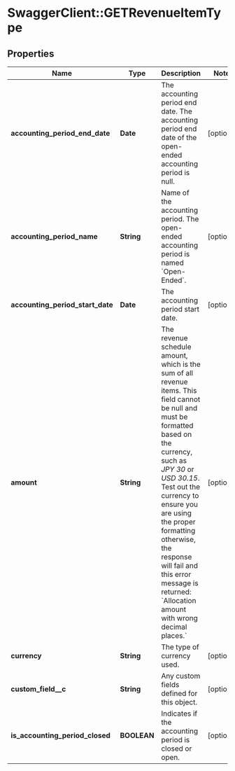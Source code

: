 # SwaggerClient::GETRevenueItemType

## Properties
Name | Type | Description | Notes
------------ | ------------- | ------------- | -------------
**accounting_period_end_date** | **Date** | The accounting period end date. The accounting period end date of the open-ended accounting period is null.   | [optional] 
**accounting_period_name** | **String** | Name of the accounting period. The open-ended accounting period is named &#x60;Open-Ended&#x60;.   | [optional] 
**accounting_period_start_date** | **Date** | The accounting period start date.  | [optional] 
**amount** | **String** | The revenue schedule amount, which is the sum of all revenue items. This field cannot be null and must be formatted based on the currency, such as *JPY 30* or *USD 30.15*. Test out the currency to ensure you are using the proper formatting otherwise, the response will fail and this error message is returned:  &#x60;Allocation amount with wrong decimal places.&#x60;  | [optional] 
**currency** | **String** | The type of currency used.   | [optional] 
**custom_field__c** | **String** | Any custom fields defined for this object.  | [optional] 
**is_accounting_period_closed** | **BOOLEAN** | Indicates if the accounting period is closed or open.   | [optional] 


